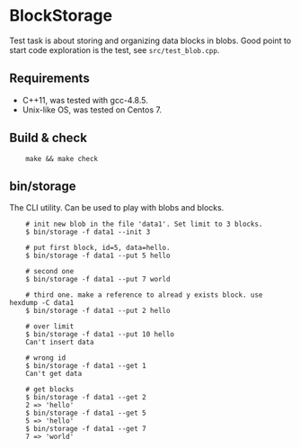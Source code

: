 BlockStorage
============

Test task is about storing and organizing data blocks in blobs. Good point to start code exploration is the test, see `src/test_blob.cpp`.

Requirements
------------

* C++11, was tested with gcc-4.8.5.
* Unix-like OS, was tested on Centos 7.

Build & check
-------------

        make && make check

bin/storage
-----------

The CLI utility. Can be used to play with blobs and blocks.

        # init new blob in the file 'data1'. Set limit to 3 blocks.
        $ bin/storage -f data1 --init 3

        # put first block, id=5, data=hello.
        $ bin/storage -f data1 --put 5 hello

        # second one
        $ bin/storage -f data1 --put 7 world

        # third one. make a reference to alread y exists block. use hexdump -C data1
        $ bin/storage -f data1 --put 2 hello

        # over limit
        $ bin/storage -f data1 --put 10 hello
        Can't insert data

        # wrong id
        $ bin/storage -f data1 --get 1
        Can't get data

        # get blocks
        $ bin/storage -f data1 --get 2
        2 => 'hello'
        $ bin/storage -f data1 --get 5
        5 => 'hello'
        $ bin/storage -f data1 --get 7
        7 => 'world'
